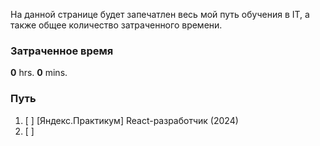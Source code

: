 На данной странице будет запечатлен весь мой путь обучения в IT, а также общее количество затраченного времени.

### Затраченное время
**0** hrs. **0** mins.

### Путь
1. [ ] \[Яндекс.Практикум] React-разработчик (2024)
2. [ ] 